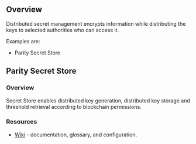 ## Overview
Distributed secret management encrypts information while distributing the keys to selected authorities who can access it. 

Examples are:
* Parity Secret Store

## Parity Secret Store
### Overview
Secret Store enables distributed key generation, distributed key storage and threshold retrieval according to blockchain permissions.

### Resources
* [Wiki](https://wiki.parity.io/Secret-Store) - documentation, glossary, and configuration.

